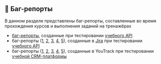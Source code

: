 ## :lady_beetle: Баг-репорты

В данном разделе представлены баг-репорты, составленные во время прохождения курсов и выполнения заданий на тренажёрах

- [баг-репорты](https://docs.google.com/spreadsheets/d/1A6wfg81Zt_zzpxmRd97NyGfFdWnH54xEaW5OBwu1tFc/edit?usp=sharing), созданные при тестировании [учебного API](https://restapi.tech/)
- баг-репорты ([1](screenshots/QAP-1.png), [2](screenshots/QAP-2.png), [3](screenshots/QAP-4.png), [4](screenshots/QAP-5.png), [5](screenshots/QAP-6.png)), созданные в [Jira](https://www.atlassian.com/software/jira) при тестировании [учебного API](https://petstore.swagger.io/?url=https://dev-gs.qa-playground.com/api/v1/swagger.json)
- баг-репорты ([1](screenshots/YT-QAP-1.png), [2](screenshots/YT-QAP-2.png), [3](screenshots/YT-QAP-3.png), [4](screenshots/YT-QAP-4.png), [5](screenshots/YT-QAP-5.png)), созданные в YouTrack при тестировании [учебной CRM-платформы](https://dev-crm.qa-playground.com/)
